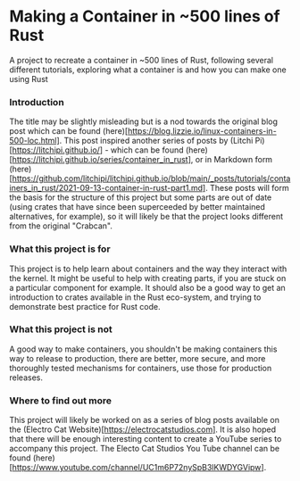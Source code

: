 # Making a Container in ~500 lines of Rust
A project to recreate a container in ~500 lines of Rust, following several different tutorials, exploring what a container is and how you can make one using Rust

### Introduction

The title may be slightly misleading but is a nod towards the original blog 
post which can be found (here)[https://blog.lizzie.io/linux-containers-in-500-loc.html]. This post inspired another series of posts by (Litchi Pi)[https://litchipi.github.io/] - which can be found (here)[https://litchipi.github.io/series/container_in_rust], or in Markdown form (here)[https://github.com/litchipi/litchipi.github.io/blob/main/_posts/tutorials/containers_in_rust/2021-09-13-container-in-rust-part1.md]. These posts will form the basis for the structure of this project but some parts are out of date (using crates that have since been superceeded by better maintained alternatives, for example), so it will likely be that the project looks different from the original "Crabcan".

### What this project is for
This project is to help learn about containers and the way they interact with the kernel. It might be useful to help with creating parts, if you are stuck on a particular component for example. It should also be a good way to get an introduction to crates available in the Rust eco-system, and trying to demonstrate best practice for Rust code.

### What this project is not
A good way to make containers, you shouldn't be making containers this way to release to production, there are better, more secure, and more thoroughly tested mechanisms for containers, use those for production releases.

### Where to find out more
This project will likely be worked on as a series of blog posts available on the (Electro Cat Website)[https://electrocatstudios.com]. It is also hoped that there will be enough interesting content to create a YouTube series to accompany this project. The Electo Cat Studios You Tube channel can be found (here)[https://www.youtube.com/channel/UC1m6P72nySpB3lKWDYGVipw].